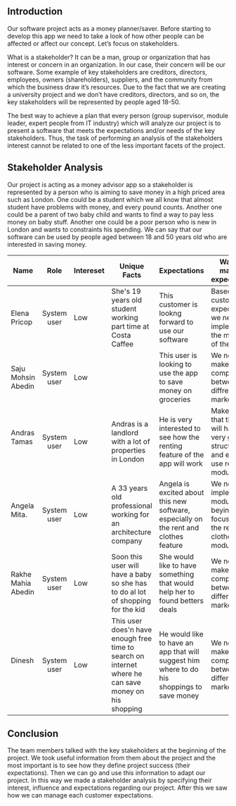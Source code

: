 ## Introduction

Our software project acts as a money planner/saver.  Before starting to develop this app we need to take a look of how other people can be affected or affect our concept. Let’s focus on stakeholders.

What is a stakeholder? It can be a man, group or organization that has interest or concern in an organization. In our case, their concern will be our software.  Some example of key stakeholders are creditors, directors, employees, owners (shareholders), suppliers, and the community from which the business draw it’s resources. Due to the fact that we are creating a university project and we don’t have creditors, directors, and so on, the key stakeholders will be represented by people aged 18-50.
 
The best way to achieve a plan that every person (group supervisor, module leader, expert people from IT industry) which will analyze our project is to present a software that meets the expectations and/or needs of the key stakeholders. Thus, the task of performing an analysis of the stakeholders interest cannot be related to one of the less important facets of the project.

## Stakeholder Analysis

Our project is acting as a money advisor app so a stakeholder is represented by a person who is aiming to save money in a high priced area such as London. One could be a student which we all know that almost student have problems with money, and every pound counts. Another one could be a parent of two baby child and wants to find a way to pay less money on baby stuff. Another one could be a poor person who is new in London and wants to constraints his spending. We can say that our software can be used by people aged between 18 and 50 years old who are interested in saving money.

| **Name**          | **Role**  | **Intereset** | **Unique Facts**   | **Expectations**         | **Ways to manage expectations** | 
|-------------------|:---------:|---------------|--------------------|--------------------------|-----------------------------------|
|Elena Pricop       |System user|Low           |She's 19 years old student working part time at Costa Caffee|This customer is lookng forward to use our software |Based on this customer expectations we need to implement all the modules of the app|
|Saju Mohsin Abedin |System user|Low         |                    |This user is looking to use the app to save money on groceries|We need to make a price comparison between diffrent markets|
|Andras Tamas       |System user|Low           |Andras is a landlord with a lot of properties in London|He is very interested  to see how the renting feature of the app will work|Make sure that the app will have a very good, structured and easy to use renting module|
|Angela Mita.       |System user|Low        |A 33 years old professional working for an architecture company|Angela is excited about this new software, especially on the rent and clothes feature|We need to implement all modules beying focused on the rent and clothes modules|
|Rakhe Mahia Abedin |System user|Low           |Soon this user will have a baby so she has to do al lot of shopping for the kid|She would like to have something that would help her to found betters deals|We need to make a price comparison between different markets|
|Dinesh             |System user|Low         |This user does'n have enough free time to search on internet where he can save money on his shopping|He would like to have an app that will suggest him where to do his shoppings to save money|We need to make a price comparison between different markets|


## Conclusion

The team members talked with the key stakeholders at the beginning of the project. We took useful information from them about the project and the most important is to see how they define project success (their expectations). Then we can go and use this information to adapt our project. In this way we made a stakeholder analysis by specifying their interest, influence and expectations regarding our project. After this we saw how we can manage each customer expectations.
